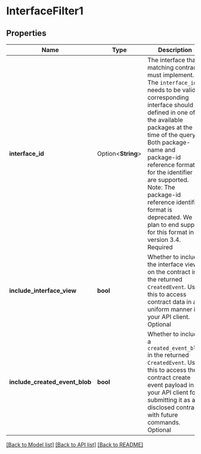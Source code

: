 # InterfaceFilter1

## Properties

Name | Type | Description | Notes
------------ | ------------- | ------------- | -------------
**interface_id** | Option<**String**> | The interface that a matching contract must implement. The ``interface_id`` needs to be valid: corresponding interface should be defined in one of the available packages at the time of the query. Both package-name and package-id reference formats for the identifier are supported. Note: The package-id reference identifier format is deprecated. We plan to end support for this format in version 3.4.  Required | [optional]
**include_interface_view** | **bool** | Whether to include the interface view on the contract in the returned ``CreatedEvent``. Use this to access contract data in a uniform manner in your API client. Optional | 
**include_created_event_blob** | **bool** | Whether to include a ``created_event_blob`` in the returned ``CreatedEvent``. Use this to access the contract create event payload in your API client for submitting it as a disclosed contract with future commands. Optional | 

[[Back to Model list]](../README.md#documentation-for-models) [[Back to API list]](../README.md#documentation-for-api-endpoints) [[Back to README]](../README.md)


